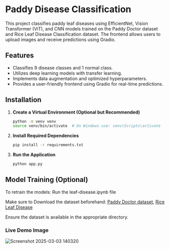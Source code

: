 # Paddy Disease Classification

This project classifies paddy leaf diseases using EfficientNet, Vision Transformer (ViT), and CNN models trained on the Paddy Doctor dataset and Rice Leaf Disease Classification dataset. The frontend allows users to upload images and receive predictions using Gradio.

## Features
- Classifies 9 disease classes and 1 normal class.
- Utilizes deep learning models with transfer learning.
- Implements data augmentation and optimized hyperparameters.
- Provides a user-friendly frontend using Gradio for real-time predictions.

## Installation

1. **Create a Virtual Environment (Optional but Recommended)**
   ```bash
   python -m venv venv
   source venv/bin/activate  # On Windows use: venv\Scripts\activate
   ```

2. **Install Required Dependencies**
   ```bash
   pip install -r requirements.txt
   ```

3. **Run the Application**
   ```bash
   python app.py
   ```

## Model Training (Optional)
To retrain the models: Run the leaf-disease.ipynb file

Make sure to Download the dataset beforehand: [Paddy Doctor dataset](https://www.kaggle.com/c/paddy-disease-classification/data), [Rice Leaf Disease](https://data.mendeley.com/datasets/fwcj7stb8r/1)

Ensure the dataset is available in the appropriate directory.

### Live Demo Image

![Screenshot 2025-03-03 140320](https://github.com/user-attachments/assets/ebc0c402-9ebb-4ebe-962b-8a3a131cd68b)

